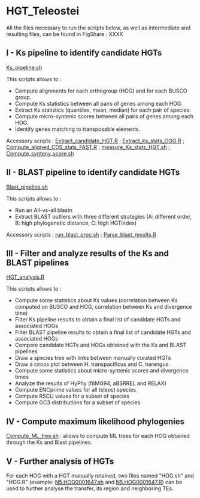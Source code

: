 # HGT_Teleostei

All the files necessary to run the scripts below, as well as intermediate and resulting files, can be found in FigShare : XXXX

## I - Ks pipeline to identify candidate HGTs

[Ks_pipeline.sh](Ks_pipeline.sh) 

This scripts allows to :
- Compute alignments for each orthogroup (HOG) and for each BUSCO group.
- Compute Ks statistics between all pairs of genes among each HOG.
- Extract Ks statistics (quantiles, mean, median) for each pair of species.
- Compute micro-syntenic scores between all pairs of genes among each HOG.
- Identify genes matching to transposable elements.

Accessory scripts : [Extract_candidate_HGT.R](Extract_candidate_HGT.R) ; [Extract_ks_stats_OGG.R](Extract_ks_stats_OGG.R) ; [Compute_aligned_CDS_stats_FAST.R](Compute_aligned_CDS_stats_FAST.R) ; [measure_Ks_stats_HGT.sh](measure_Ks_stats_HGT.sh) ; [Compute_synteny_score.sh](Compute_synteny_score.sh)


## II - BLAST pipeline to identify candidate HGTs

[Blast_pipeline.sh](Blast_pipeline.sh) 

This scripts allows to :
- Run an All-vs-all blastn
- Extract BLAST outliers with three different strategies (A: different order, B: high phylogenetic distance, C: high HGTindex)

Accessory scripts : [run_blast_proc.sh](run_blast_proc.sh) ; [Parse_blast_results.R](Parse_blast_results.R)


## III - Filter and analyze results of the Ks and BLAST pipelines

[HGT_analysis.R](HGT_analysis.R) 

This scripts allows to :
- Compute some statistics about Ks values (correlation between Ks computed on BUSCO and HOG, correlation between Ks and divergence time)
- Filter Ks pipeline results to obtain a final list of candidate HGTs and associated HOGs
- Filter BLAST pipeline results to obtain a final list of candidate HGTs and associated HOGs
- Compare candidate HGTs and HOGs obtained with the Ks and BLAST pipelines
- Draw a species tree with links between manually curated HGTs
- Draw a circos plot between H. transpacificus and C. harengus
- Compute some statistics about micro-syntenic scores and divergence times
- Analyze the results of HyPhy (fitMG94, aBSRREL and RELAX)
- Compute ENCprime values for all teleost species
- Compute RSCU values for a subset of species
- Compute GC3 distributions for a subset of species


## IV - Compute maximum likelihood phylogenies

[Compute_ML_tree.sh](Compute_ML_tree.sh)  : allows to compute ML trees for each HOG obtained through the Ks and Blast pipelines. 


## V - Further analysis of HGTs

For each HOG with a HGT manually retained, two files named "HOG.sh" and "HOG.R" (example: [N5.HOG0001647.sh](N5.HOG0001647.sh) and [N5.HOG0001647.R](N5.HOG0001647.R)) can be used to further analyse the transfer, its region and neighboring TEs. 




